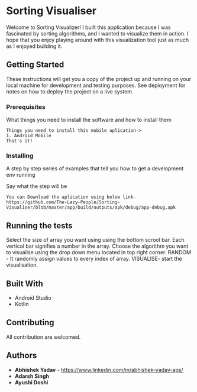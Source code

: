 # Sorting Visualiser

Welcome to Sorting Visualizer! I built this application because I was fascinated by sorting algorithms, and I wanted to visualize them in action. I hope that you enjoy playing around with this visualization tool just as much as I enjoyed building it.

## Getting Started

These instructions will get you a copy of the project up and running on your local machine for development and testing purposes. See deployment for notes on how to deploy the project on a live system.

### Prerequisites

What things you need to install the software and how to install them

```
Things you need to install this mobile aplication->
1. Android Mobile
That's it!
```

### Installing

A step by step series of examples that tell you how to get a development env running

Say what the step will be

```
You can Download the aplication using below link-
https://github.com/The-Lazy-People/Sorting-Visualiser/blob/master/app/build/outputs/apk/debug/app-debug.apk
```

## Running the tests

Select the size of array you want using using the bottom scrool bar.
Each vertical bar signifies a number in the array.
Choose the algorithm you want to visualise using the drop down menu located in top right corner.
RANDOM - It randomly assign values to every index of array.
VISUALISE- start the visualisation.

## Built With

* Android Studio
* Kotlin

## Contributing

All contribution are welcomed.

## Authors

* **Abhishek Yadav** - https://www.linkedin.com/in/abhishek-yadav-aps/
* **Adarsh Singh**
* **Ayushi Doshi**
